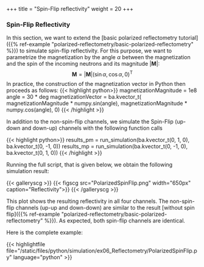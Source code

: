 +++
title = "Spin-Flip reflectivity"
weight = 20
+++

### Spin-Flip Reflectivity

In this section, we want to extend the [basic polarized reflectometry tutorial]({{% ref-example "polarized-reflectometry/basic-polarized-reflectometry" %}}) to simulate spin-flip reflectivity.
For this purpose, we want to parametrize the magnetization by the angle $\alpha$ between the magnetization and the spin of the incoming neutrons and its magnitude $\left| \mathbf{M} \right|$:
$$\mathbf M =  \left| \mathbf{M} \right| \left( \sin \alpha, \cos \alpha, 0\right)^\mathrm{T}$$
In practice, the construction of the magnetization vector in Python then proceeds as follows:
{{< highlight python>}}
magnetizationMagnitude = 1e8
angle                  = 30 * deg
magnetizationVector    = ba.kvector_t(
                magnetizationMagnitude * numpy.sin(angle), 
                magnetizationMagnitude * numpy.cos(angle), 
                0)
{{< /highlight >}}

In addition to the non-spin-flip channels, we simulate the Spin-Flip (up-down and down-up) channels 
with the following function calls

{{< highlight python>}}
results_pm = run_simulation(ba.kvector_t(0,  1, 0),
                            ba.kvector_t(0, -1, 0))
results_mp = run_simulation(ba.kvector_t(0, -1, 0),
                            ba.kvector_t(0,  1, 0))
{{< /highlight >}}

Running the full script, that is given below, we obtain the following simulation result:

{{< galleryscg >}}
{{< figscg src="PolarizedSpinFlip.png" width="650px" caption="Reflectivity">}}
{{< /galleryscg >}}

This plot shows the resulting reflectivity in all four channels.
The non-spin-flip channels (up-up and down-down) are similar to the result [without spin flip]({{% ref-example "polarized-reflectometry/basic-polarized-reflectometry" %}}).
As expected, both spin-flip channels are identical.

Here is the complete example:

{{< highlightfile file="/static/files/python/simulation/ex06_Reflectometry/PolarizedSpinFlip.py"  language="python" >}}

